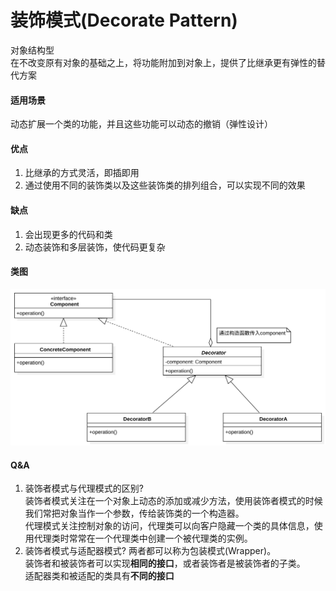 # 装饰模式(Decorate Pattern)

对象结构型  
在不改变原有对象的基础之上，将功能附加到对象上，提供了比继承更有弹性的替代方案

#### 适用场景

动态扩展一个类的功能，并且这些功能可以动态的撤销（弹性设计）

#### 优点

1. 比继承的方式灵活，即插即用
2. 通过使用不同的装饰类以及这些装饰类的排列组合，可以实现不同的效果

#### 缺点

1. 会出现更多的代码和类
2. 动态装饰和多层装饰，使代码更复杂

#### 类图

![类图](https://github.com/1065763582/java-design-patterns/blob/master/src/resources/img/decorate.svg)

#### Q&A

1. 装饰者模式与代理模式的区别?  
   装饰者模式关注在一个对象上动态的添加或减少方法，使用装饰者模式的时候我们常把对象当作一个参数，传给装饰类的一个构造器。  
   代理模式关注控制对象的访问，代理类可以向客户隐藏一个类的具体信息，使用代理类时常常在一个代理类中创建一个被代理类的实例。  
2. 装饰者模式与适配器模式?
   两者都可以称为包装模式(Wrapper)。  
   装饰者和被装饰者可以实现**相同的接口**，或者装饰者是被装饰者的子类。  
   适配器类和被适配的类具有**不同的接口**  